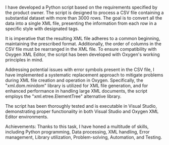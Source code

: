 I have developed a Python script based on the requirements specified by the product owner. The script is designed to process a CSV file containing a substantial dataset with more than 3000 rows. The goal is to convert all the data into a single XML file, presenting the information from each row in a specific style with designated tags.

It is imperative that the resulting XML file adheres to a common beginning, maintaining the prescribed format. Additionally, the order of columns in the CSV file must be rearranged in the XML file. To ensure compatibility with Oxygen XML Editor, the script has been developed with Oxygen's working principles in mind.

Addressing potential issues with error symbols present in the CSV file, I have implemented a systematic replacement approach to mitigate problems during XML file creation and operation in Oxygen. Specifically, the "xml.dom.minidom" library is utilized for XML file generation, and for enhanced performance in handling large XML documents, the script employs the "xml.etree.ElementTree" alternative library.

The script has been thoroughly tested and is executable in Visual Studio, demonstrating proper functionality in both Visual Studio and Oxygen XML Editor environments.

Achievements: 
Thanks to this task, I have honed a multitude of skills, including Python programming, Data processing, XML handling, Error management, Library utilization, Problem-solving, Automation, and Testing.

